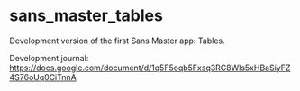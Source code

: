 # sans_master_tables

Development version of the first Sans Master app: Tables.

Development journal:
https://docs.google.com/document/d/1q5F5oqb5Fxsq3RC8Wls5xHBaSiyFZ4S76oUq0CiTnnA